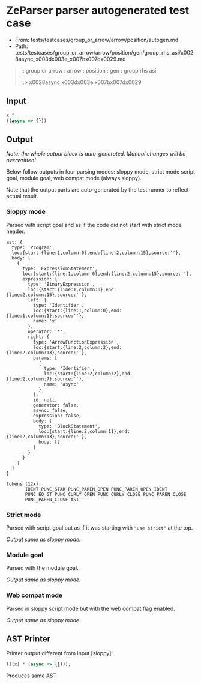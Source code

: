 # ZeParser parser autogenerated test case

- From: tests/testcases/group_or_arrow/arrow/position/autogen.md
- Path: tests/testcases/group_or_arrow/arrow/position/gen/group_rhs_asi/x0028async_x003dx003e_x007bx007dx0029.md

> :: group or arrow : arrow : position : gen : group rhs asi
>
> ::> x0028async x003dx003e x007bx007dx0029

## Input


`````js
x *
((async => {}))
`````

## Output

_Note: the whole output block is auto-generated. Manual changes will be overwritten!_

Below follow outputs in four parsing modes: sloppy mode, strict mode script goal, module goal, web compat mode (always sloppy).

Note that the output parts are auto-generated by the test runner to reflect actual result.

### Sloppy mode

Parsed with script goal and as if the code did not start with strict mode header.

`````
ast: {
  type: 'Program',
  loc:{start:{line:1,column:0},end:{line:2,column:15},source:''},
  body: [
    {
      type: 'ExpressionStatement',
      loc:{start:{line:1,column:0},end:{line:2,column:15},source:''},
      expression: {
        type: 'BinaryExpression',
        loc:{start:{line:1,column:0},end:{line:2,column:15},source:''},
        left: {
          type: 'Identifier',
          loc:{start:{line:1,column:0},end:{line:1,column:1},source:''},
          name: 'x'
        },
        operator: '*',
        right: {
          type: 'ArrowFunctionExpression',
          loc:{start:{line:2,column:2},end:{line:2,column:13},source:''},
          params: [
            {
              type: 'Identifier',
              loc:{start:{line:2,column:2},end:{line:2,column:7},source:''},
              name: 'async'
            }
          ],
          id: null,
          generator: false,
          async: false,
          expression: false,
          body: {
            type: 'BlockStatement',
            loc:{start:{line:2,column:11},end:{line:2,column:13},source:''},
            body: []
          }
        }
      }
    }
  ]
}

tokens (12x):
       IDENT PUNC_STAR PUNC_PAREN_OPEN PUNC_PAREN_OPEN IDENT
       PUNC_EQ_GT PUNC_CURLY_OPEN PUNC_CURLY_CLOSE PUNC_PAREN_CLOSE
       PUNC_PAREN_CLOSE ASI
`````

### Strict mode

Parsed with script goal but as if it was starting with `"use strict"` at the top.

_Output same as sloppy mode._

### Module goal

Parsed with the module goal.

_Output same as sloppy mode._

### Web compat mode

Parsed in sloppy script mode but with the web compat flag enabled.

_Output same as sloppy mode._

## AST Printer

Printer output different from input [sloppy]:

````js
(((x) * (async => {})));
````

Produces same AST

